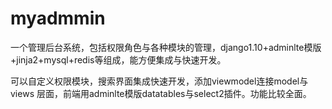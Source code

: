 # myadmmin
一个管理后台系统，包括权限角色与各种模块的管理，django1.10+adminlte模版+jinja2+mysql+redis等组成，能方便集成与快速开发。

可以自定义权限模块，搜索界面集成快速开发，添加viewmodel连接model与views 层面，前端用adminlte模版datatables与select2插件。功能比较全面。
